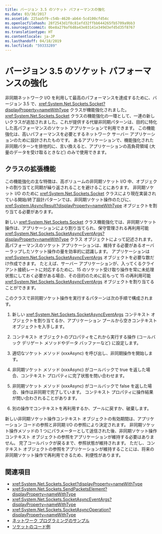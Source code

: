 ```yaml
---
title: バージョン 3.5 のソケット パフォーマンスの強化
ms.date: 03/30/2017
ms.assetid: 225aa5f9-c54b-4620-ab64-5cd100cfd54c
ms.openlocfilehash: 28f2543d1f8c81efd32ffbb644265fb5709a9bb3
ms.sourcegitcommit: 0be8a279af6d8a43e03141e349d3efd5d35f8767
ms.translationtype: HT
ms.contentlocale: ja-JP
ms.lasthandoff: 04/18/2019
ms.locfileid: "59333289"
---
```

# <a name="socket-performance-enhancements-in-version-35"></a>バージョン 3.5 のソケット パフォーマンスの強化
非同期ネットワーク I/O を利用して最高のパフォーマンスを達成するために、バージョン 3.5 で、<xref:System.Net.Sockets.Socket?displayProperty=nameWithType> クラスが機能強化されました。 <xref:System.Net.Sockets.Socket> クラスの機能強化の一環として、一連の新しいクラスが追加されました。これが提供する代替非同期パターンは、目的に特化した高パフォーマンスのソケット アプリケーションで利用できます。 この機能強化は、高いパフォーマンスを必要とするネットワーク サーバー アプリケーションのために設計されたものです。 あるアプリケーションで、機能強化された非同期パターンを排他的に、言い換えると、アプリケーションの高負荷領域 (大量のデータを受け取るときなど) のみで使用できます。  
  
## <a name="class-enhancements"></a>クラスの拡張機能  
 この機能強化の主な特徴は、高ボリュームの非同期ソケット I/O 中、オブジェクトの割り当てと同期が繰り返されることを避けることにあります。 非同期ソケット I/O のために <xref:System.Net.Sockets.Socket> クラスにより現在実装されている開始/終了設計パターンでは、非同期ソケット操作のたびに、<xref:System.IAsyncResult?displayProperty=nameWithType> オブジェクトを割り当てる必要があります。  
  
 新しい <xref:System.Net.Sockets.Socket> クラス機能強化では、非同期ソケット操作は、アプリケーションにより割り当てられ、保守管理される再利用可能 <xref:System.Net.Sockets.SocketAsyncEventArgs?displayProperty=nameWithType> クラス オブジェクトによって記述されます。 高パフォーマンスのソケット アプリケーションは、維持する必要があるオーバーラップしたソケット操作の量を効率的に認識します。 アプリケーションは <xref:System.Net.Sockets.SocketAsyncEventArgs> オブジェクトを必要な数だけ作成できます。 たとえば、サーバー アプリケーションが、入ってくるクライアント接続レートに対応するために、15 のソケット受け取り操作を常に未処理状態にしておく必要がある場合、その目的のために前もって 15 の再利用可能 <xref:System.Net.Sockets.SocketAsyncEventArgs> オブジェクトを割り当てることができます。  
  
 このクラスで非同期ソケット操作を実行するパターンは次の手順で構成されます。  
  
1. 新しい <xref:System.Net.Sockets.SocketAsyncEventArgs> コンテキスト オブジェクトを割り当てるか、アプリケーション プールから空きコンテキスト オブジェクトを入手します。  
  
2. コンテキスト オブジェクトのプロパティをこれから実行する操作 (コールバック デリゲート メソッドやデータ バッファーなど) に設定します。  
  
3. 適切なソケット メソッド (xxxAsync) を呼び出し、非同期操作を開始します。  
  
4. 非同期ソケット メソッド (xxxAsync) がコールバックで true を返した場合、コンテキスト プロパティに完了状態を問い合わせます。  
  
5. 非同期ソケット メソッド (xxxAsync) がコールバックで false を返した場合、操作は非同期で完了しています。 コンテキスト プロパティに操作結果が問い合わされることがあります。  
  
6. 別の操作でコンテキストを再利用するか、プールに戻すか、破棄します。  
  
 新しい非同期ソケット操作コンテキスト オブジェクトの有効期間は、アプリケーション コードの参照と非同期 I/O の参照により決定されます。 非同期ソケット操作メソッドの 1 つにパラメーターとして送信された後、非同期ソケット操作コンテキスト オブジェクトの参照をアプリケーションが維持する必要はありません。 完了コールバックが戻るまで、参照状態が維持されます。 ただし、コンテキスト オブジェクトの参照をアプリケーションが維持することには、将来の非同期ソケット操作で再利用できるため、利便性があります。  
  
## <a name="see-also"></a>関連項目

- <xref:System.Net.Sockets.Socket?displayProperty=nameWithType>
- <xref:System.Net.Sockets.SendPacketsElement?displayProperty=nameWithType>
- <xref:System.Net.Sockets.SocketAsyncEventArgs?displayProperty=nameWithType>
- <xref:System.Net.Sockets.SocketAsyncOperation?displayProperty=nameWithType>
- [ネットワーク プログラミングのサンプル](../../../docs/framework/network-programming/network-programming-samples.md)
- [ソケットのコード例](socket-code-examples.md)

